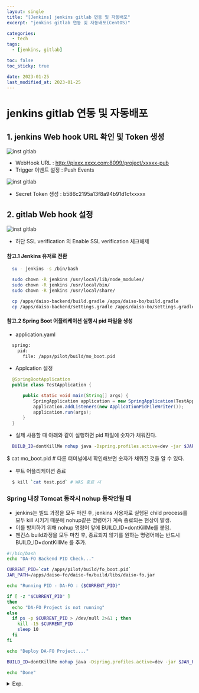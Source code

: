 ```yaml
---
layout: single
title: "[Jenkins] jenkins gitlab 연동 및 자동배포"
excerpt: "jenkins gitlab 연동 및 자동배포(CentOS)"

categories:
  - tech
tags:
  - [jenkins, gitlab]

toc: false
toc_sticky: true

date: 2023-01-25
last_modified_at: 2023-01-25
---
```


# jenkins gitlab 연동 및 자동배포

## 1. jenkins Web hook URL 확인 및 Token 생성

![inst gitlab](./../../images/tech/jenkins_gitlab_01.png)

- WebHook URL : http://pixxx.xxxx.com:8099/project/xxxxx-pub
- Trigger 이벤트 설정 : Push Events

![inst gitlab](./../../images/tech/jenkins_gitlab_02.png)

- Secret Token 생성 : b586c2195a13f8a94b91d1cfxxxxx

## 2. gitlab Web hook 설정

![inst gitlab](./../../images/tech/jenkins_gitlab_03.png)

- 하단 SSL verification 의 Enable SSL verification 체크해제

#### 참고.1 Jenkins 유저로 전환

```bash
  su - jenkins -s /bin/bash

  sudo chown -R jenkins /usr/local/lib/node_modules/
  sudo chown -R jenkins /usr/local/bin/
  sudo chown -R jenkins /usr/local/share/
```




```bash
  cp /apps/daiso-backend/build.gradle /apps/daiso-bo/build.gradle
  cp /apps/daiso-backend/settings.gradle /apps/daiso-bo/settings.gradle
```

#### 참고.2 Spring Boot 어플리케이션 실행시 pid 파일을 생성
- application.yaml

```bash
  spring: 
    pid:
      file: /apps/pilot/build/mo_boot.pid    
```

- Applcation 설정

```java
  @SpringBootApplication
  public class TestApplication {

      public static void main(String[] args) {
          SpringApplication application = new SpringApplication(TestApplication.class);
          application.addListeners(new ApplicationPidFileWriter());
          application.run(args);
      }
  }
```

- 실제 사용할 때 아래와 같이 실행하면 pid 파일에 숫자가 채워진다.

```bash
  BUILD_ID=dontKillMe nohup java -Dspring.profiles.active=dev -jar $JAR_PATH >> /var/lib/jenkins/workspace/nohup_daiso_mo.out &
```

$ cat mo_boot.pid # 다른 터미널에서 확인해보면 숫자가 채워진 것을 알 수 있다.

- 부트 어플리케이션 종료

```bash
  $ kill `cat test.pid` # WAS 종료 시
```

### Spring 내장 Tomcat 동작시 nohup 동작안될 때
- jenkins는 빌드 과정을 모두 마친 후, jenkins 사용자로 실행된 child process를 모두 kill 시키기 때문에 nohup같은 명령어가 계속 종료되는 현상이 발생.
- 이를 방지하기 위해 nohup 명령어 앞에 BUILD_ID=dontKillMe를 붙임.
- 젠킨스 build과정을 모두 마친 후, 종료되지 않기를 원하는 명령어에는 반드시 BUILD_ID=dontKillMe 를 추가.

```bash
#!/bin/bash
echo "DA-FO Backend PID Check..."

CURRENT_PID=`cat /apps/pilot/build/fo_boot.pid`
JAR_PATH=/apps/daiso-fo/daiso-fo/build/libs/daiso-fo.jar

echo "Running PID - DA-FO : {$CURRENT_PID}"

if [ -z "$CURRENT_PID" ]
then
  echo "DA-FO Project is not running"
else
  if ps -p $CURRENT_PID > /dev/null 2>&1 ; then
  	kill -15 $CURRENT_PID
  	sleep 10
  fi
fi

echo "Deploy DA-FO Project...."

BUILD_ID=dontKillMe nohup java -Dspring.profiles.active=dev -jar $JAR_PATH >> /var/lib/jenkins/workspace/nohup_daiso_fo.out &

echo "Done"
```

<details>
  <summary>Exp.</summary>  
  <pre>

### 참조

# FrontOffice
```bash
cd /usr/local/daiso-tomcat/vue/daiso-vue-pub
npm install --force &&
npm run build &&
pm2 stop -s daiso-pub || :
pm2 delete -s daiso-pub || :
set DEBUG=express:* & pm2 start npm --name daiso-pub -- run start
pm2 save || :
```

# BackOffice
```bash
#!/bin/bash
echo "PID Check..."

CURRENT_PID=$(ps -ef | grep java | grep PlatformCommon* | awk '{print $2}')
JAR_PATH=/var/jenkins_home/workspace/Dev-PlatformCommon/build/libs/PlatformCommon-0.0.1-SNAPSHOT.jar

echo "Running PID: {$CURRENT_PID}"

if [ -z "$CURRENT_PID" ]
then
  echo "Project is not running"
else
  kill -15 $CURRENT_PID
  sleep 10
fi

echo "Deploy Project...."

nohup java -Dspring.profiles.active=m2mdev -jar $JAR_PATH >> /var/jenkins_home/workspace/nohup.out &

echo "Done"
```

  </pre>
</details>